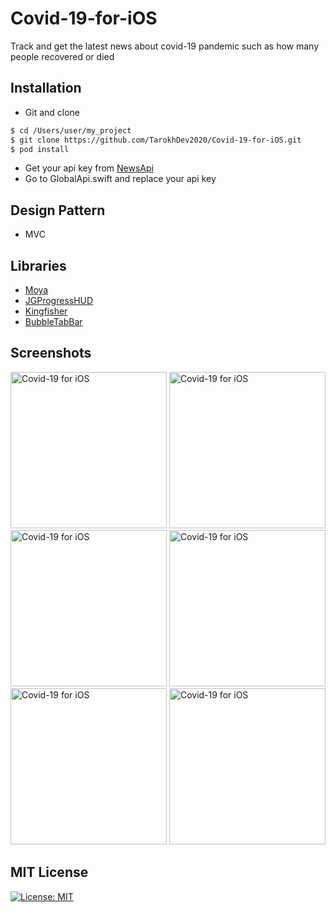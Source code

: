 # Covid-19-for-iOS
Track and get the latest news about covid-19 pandemic such as how many people recovered or died

## Installation ##
* Git and clone <br/>
```bash
$ cd /Users/user/my_project
$ git clone https://github.com/TarokhDev2020/Covid-19-for-iOS.git
$ pod install
```
* Get your api key from [NewsApi](https://newsapi.org/)
* Go to GlobalApi.swift and replace your api key

## Design Pattern ##
* MVC

## Libraries ##
* [Moya](https://github.com/Moya/Moya)
* [JGProgressHUD](https://github.com/JonasGessner/JGProgressHUD)
* [Kingfisher](https://github.com/onevcat/Kingfisher)
* [BubbleTabBar](https://github.com/Cuberto/bubble-icon-tabbar)

## Screenshots ##
<img src="https://user-images.githubusercontent.com/72879576/96609392-582d6180-1307-11eb-8c20-f815b8152b52.png" alt="Covid-19 for iOS" width="250"/>
<img src="https://user-images.githubusercontent.com/72879576/96609413-5cf21580-1307-11eb-9062-3f1273635565.png" alt="Covid-19 for iOS" width="250"/>
<img src="https://user-images.githubusercontent.com/72879576/96609422-5f546f80-1307-11eb-9fee-31de59fd52a7.png" alt="Covid-19 for iOS" width="250"/>
<img src="https://user-images.githubusercontent.com/72879576/96609468-6a0f0480-1307-11eb-9d18-1208b391c5fe.png" alt="Covid-19 for iOS" width="250"/>
<img src="https://user-images.githubusercontent.com/72879576/96609470-6a0f0480-1307-11eb-9984-f676de4ea432.png" alt="Covid-19 for iOS" width="250"/>
<img src="https://user-images.githubusercontent.com/72879576/96609475-6d09f500-1307-11eb-8af8-6c36882c788a.png" alt="Covid-19 for iOS" width="250"/>

## MIT License ##
[![License: MIT](https://img.shields.io/badge/License-MIT-yellow.svg)](https://opensource.org/licenses/MIT)
